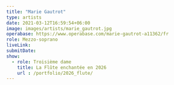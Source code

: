 ```yaml
---
title: "Marie Gautrot"
type: artists
date: 2021-03-12T16:59:54+06:00
image: images/artists/marie_gautrot.jpg
operabase: https://www.operabase.com/marie-gautrot-a11362/fr
role: Mezzo-soprano
liveLink: 
submitDate: 
show:
  - role: Troisième dame
    title: La Flûte enchantée en 2026
    url : /portfolio/2026_flute/
---
```


